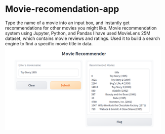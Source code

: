 # Movie-recomendation-app
Type the name of a movie into an input box, and instantly get recommendations for other movies you might like.
Movie recommendation system using Jupyter, Python, and Pandas
I have used  MovieLens 25M dataset, which contains movie reviews and ratings.  Used it to build a search engine to find a specific movie title in  data. 
![alt text](https://github.com/Anshul4150/Movie-recomendation-app/blob/main/Screenshot%20from%202023-05-19%2021-33-23.png)
